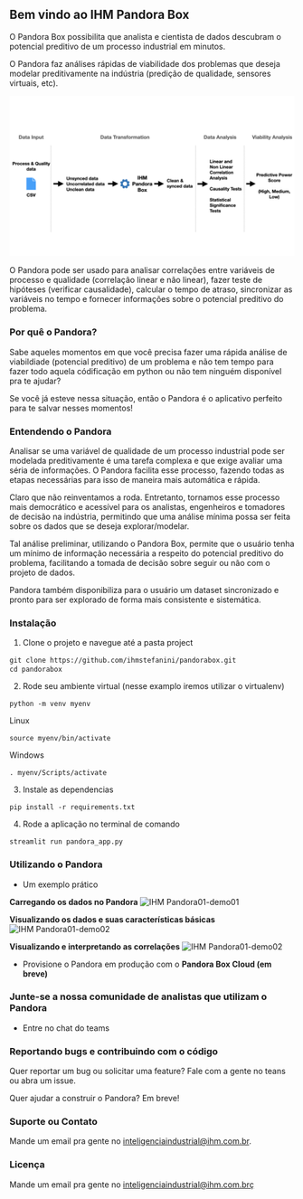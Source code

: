 ## Bem vindo ao IHM Pandora Box
O Pandora Box possibilita que analista e cientista de dados descubram o potencial preditivo de um processo industrial em minutos.

O Pandora faz análises rápidas de viabilidade dos problemas que deseja modelar preditivamente na indústria (predição de qualidade, sensores virtuais, etc).  

![IHM Pandora01](/images/IHM%20Pandora.jpeg)

O Pandora pode ser usado para analisar correlações entre variáveis de processo e qualidade (correlação linear e não linear), fazer teste de hipóteses (verificar causalidade), calcular o tempo de atraso, sincronizar as variáveis no tempo e fornecer informações sobre o potencial preditivo do problema.

### Por quê o Pandora?

Sabe aqueles momentos em que você precisa fazer uma rápida análise de viabildiade (potencial preditivo) de um problema e não tem tempo para fazer todo aquela códificação em python ou não tem ninguém disponível pra te ajudar?

Se você já esteve nessa situação, então o Pandora é o aplicativo perfeito para te salvar nesses momentos!

### Entendendo o Pandora

Analisar se uma variável de qualidade de um processo industrial pode ser modelada preditivamente é uma tarefa complexa e que exige avaliar uma séria de informações. O Pandora facilita esse processo, fazendo todas as etapas necessárias para isso de maneira mais automática e rápida.

Claro que não reinventamos a roda. Entretanto, tornamos esse processo mais democrático e acessível para os analistas, engenheiros e tomadores de decisão na indústria, permitindo que uma análise mínima possa ser feita sobre os dados que se deseja explorar/modelar.

Tal análise preliminar, utilizando o Pandora Box, permite que o usuário tenha um mínimo de informação necessária a respeito do potencial preditivo do problema, facilitando a tomada de decisão sobre seguir ou não com o projeto de dados. 

Pandora também disponibiliza para o usuário um dataset sincronizado e pronto para ser explorado de forma mais consistente e sistemática.

### Instalação

1. Clone o projeto e navegue até a pasta project
```
git clone https://github.com/ihmstefanini/pandorabox.git
cd pandorabox
```

2. Rode seu ambiente virtual (nesse examplo iremos utilizar o virtualenv)
```
python -m venv myenv
```
  Linux
```
source myenv/bin/activate
```
  Windows
```
. myenv/Scripts/activate
```

3. Instale as dependencias
```
pip install -r requirements.txt
```

4. Rode a aplicação no terminal de comando
```
streamlit run pandora_app.py
```

### Utilizando o Pandora

- Um exemplo prático

**Carregando os dados no Pandora**
![IHM Pandora01-demo01](/images/Pandora-Gif01_a.gif)


**Visualizando os dados e suas características básicas**
![IHM Pandora01-demo02](/images/Pandora-Gif02.gif)

**Visualizando e interpretando as correlações**
![IHM Pandora01-demo02](/images/Pandora-Gif03.gif)


- Provisione o Pandora em produção com o **Pandora Box Cloud (em breve)**

### Junte-se a nossa comunidade de analistas que utilizam o Pandora

- Entre no chat do teams

### Reportando bugs e contribuindo com o código

Quer reportar um bug ou solicitar uma feature? Fale com a gente no teans ou abra um issue.

Quer ajudar a construir o Pandora? Em breve!

### Suporte ou Contato

Mande um email pra gente no inteligenciaindustrial@ihm.com.br.

### Licença
Mande um email pra gente no inteligenciaindustrial@ihm.com.brç
